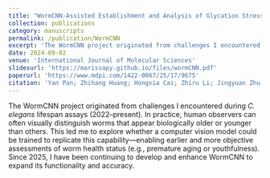 ```yaml
---
title: "WormCNN-Assisted Establishment and Analysis of Glycation Stress Models in C. elegans: Insights into Disease and Healthy Aging"
collection: publications
category: manuscripts
permalink: /publication/WormCNN
excerpt: 'The WormCNN project originated from challenges I encountered during C. elegans lifespan assays (2022–present). In practice, human observers can often visually distinguish worms that appear biologically older or younger than others. This led me to explore whether a computer vision model could be trained to replicate this capability—enabling earlier and more objective assessments of worm health status (e.g., premature aging or youthfulness). Since 2025, I have been continuing to develop and enhance WormCNN to expand its functionality and accuracy.'
date: 2024-09-02
venue: 'International Journal of Molecular Sciences'
slidesurl: 'https://marissapy.github.io/files/wormCNN.pdf'
paperurl: 'https://www.mdpi.com/1422-0067/25/17/9675'
citation: 'Yan Pan; Zhihang Huang; Hongxia Cai; Zhiru Li; Jingyuan Zhu; Dan Wu; Wentao Xu; Hexiang Qiu; Nan Zhang; Guojun Li; Shan Gao; Bo Xian. WormCNN-Assisted Establishment and Analysis of Glycation Stress Models in _C. elegans_: Insights into Disease and Healthy Aging. International Journal of Molecular Sciences 2024, 25, 9675 .'
---
```


The WormCNN project originated from challenges I encountered during _C. elegans_ lifespan assays (2022–present). In practice, human observers can often visually distinguish worms that appear biologically older or younger than others. This led me to explore whether a computer vision model could be trained to replicate this capability—enabling earlier and more objective assessments of worm health status (e.g., premature aging or youthfulness). Since 2025, I have been continuing to develop and enhance WormCNN to expand its functionality and accuracy.

